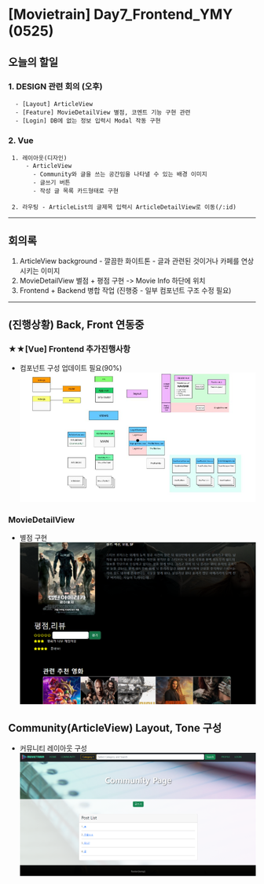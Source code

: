 # [Movietrain] Day7_Frontend_YMY (0525)

## 오늘의 할일 

  ### 1. DESIGN 관련 회의 (오후)
      - [Layout] ArticleView
      - [Feature] MovieDetailView 별점, 코멘트 기능 구현 관련 
      - [Login] DB에 없는 정보 입력시 Modal 작동 구현 
  

  ### 2. Vue 
     1. 레이아웃(디자인) 
         - ArticleView
           - Community와 글을 쓰는 공간임을 나타낼 수 있는 배경 이미지 
           - 글쓰기 버튼 
           - 작성 글 목록 카드형태로 구현
  
     2. 라우팅 - ArticleList의 글제목 입력시 ArticleDetailView로 이동(/:id)  




  
-------------------
## 회의록
  1. ArticleView background
    - 깔끔한 화이트톤
    - 글과 관련된 것이거나 카페를 연상시키는 이미지 
  2. MovieDetailView 별점 + 평점 구현 -> Movie Info 하단에 위치  
  3. Frontend + Backend 병합 작업 (진행중 - 일부 컴포넌트 구조 수정 필요)




------
  ## (진행상황) Back, Front 연동중 


### ★★[Vue] Frontend 추가진행사항 
- 컴포넌트 구성 업데이트 필요(90%)
    ![component](img/Comp.JPG)
### MovieDetailView
  - 별점 구현 
    ![paa](img/star.png)

  
## Community(ArticleView) Layout, Tone 구성 
  - 커뮤니티 레이아웃 구성 
   ![ps](img/community.png)

    
  